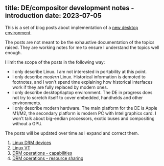 title: DE/compositor development notes - introduction
date: 2023-07-05
----
This is a set of blog posts about implementation of a [new desktop environment](/new-de/).

The posts are not meant to be the exhaustive documentation of the topics raised.
They are working notes for me to ensure I understand the topics well enough.

I limit the scope of the posts in the following way:
- I only describe Linux. I am not interested in portability at this point.
- I only describe _modern_ Linux. Historical information is demoted to footnotes,
  and I won't spend time explaining how historical interfaces work if they are
  fully replaced by modern ones.
- I only describe desktop/laptop environment. The DE in progress does not try to
  scretch itself to cover embedded, handhelds and other environments.
- I only describe modern hardware. The main platform for the DE is Apple M1/M2,
  the secondary platform is modern PC with Intel graphics card. I won't talk about
  big-endian processors, exotic buses and compositing without a GPU.

The posts will be updated over time as I expand and correct them.

1. [Linux DRM devices](/01-de-drm/)
1. [Linux VT](/02-de-vt/)
1. [DRM operations - capabilities](/03-de-drm-ioctl/)
1. [DRM operations - resource sharing](/04-de-drm-ioctl-2/)
